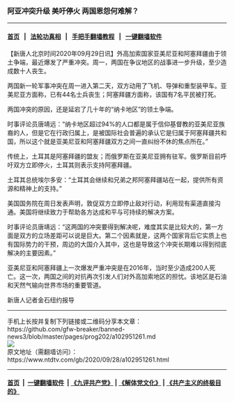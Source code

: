 ### 阿亚冲突升级 美吁停火 两国恩怨何难解？
------------------------

#### [首页](https://github.com/gfw-breaker/banned-news3/blob/master/README.md) &nbsp;&nbsp;|&nbsp;&nbsp; [法轮功真相](https://github.com/begood0513/basic/blob/master/README.md)  &nbsp;&nbsp;|&nbsp;&nbsp; [手把手翻墙教程](https://github.com/gfw-breaker/guides/wiki)  &nbsp;&nbsp;|&nbsp;&nbsp; [一键翻墙软件](https://github.com/gfw-breaker/nogfw/blob/master/README.md)  



<div><div class="post_content" itemprop="articleBody">
 <p>
  【新唐人北京时间2020年09月29日讯】外高加索国家亚美尼亚和阿塞拜疆由于领土争端，最近爆发了严重冲突。周一，两国在争议地区的战事进一步升级，至少造成数十人丧生。
 </p>
 <p>
  两国新一轮军事冲突在周一进入第二天，双方动用了飞机、导弹和重型装甲车。亚美尼亚方面称，已有44名士兵丧生；阿塞拜疆方面称，该国有7名平民被打死。
 </p>
 <p>
  两国冲突的原因，还是延宕了几十年的“纳卡地区”的领土争端。
 </p>
 <p>
  时事评论员唐靖远：“纳卡地区超过94%的人口都是属于信仰基督教的亚美尼亚族裔的人，但是它在行政归属上，是被国际社会普遍的承认它是归属于阿塞拜疆共和国，所以这个就是亚美尼亚和阿塞拜疆双方之间一直纠纷不休的焦点所在。”
 </p>
 <p>
  传统上，土耳其是阿塞拜疆的盟友；而俄罗斯在亚美尼亚拥有驻军。俄罗斯目前呼吁双方立即停火，土耳其则表示支持阿塞拜疆。
 </p>
 <p>
  土耳其总统埃尔多安：“土耳其会继续和兄弟之邦阿塞拜疆站在一起，提供所有资源和精神上的支持。”
 </p>
 <p>
  美国国务院在周日发表声明，敦促双方立即停止敌对行动，利用现有渠道直接沟通。美国将继续致力于帮助各方达成和平与可持续的解决方案。
 </p>
 <p>
  时事评论员唐靖远：“这两国的冲突要得到解决呢，难度其实是比较大的，第一方面是双方的立场差距可以说是巨大。第二个因素就是，这两个国家背后它实质上也有国际势力的干预，周边的大国介入其中，这也是导致这个冲突长期难以得到彻底解决的主要因素。”
 </p>
 <p>
  亚美尼亚和阿塞拜疆上一次爆发严重冲突是在2016年，当时至少造成200人死亡。这一次，两国之间的对抗再次引发人们对外高加索地区的担忧。该地区是石油和天然气输向世界市场的重要管道。
 </p>
 <p>
  新唐人记者金石纽约报导
 </p>
 <div class="single_ad">
 </div>
</div>
</div>
<hr/>
手机上长按并复制下列链接或二维码分享本文章：<br/>
https://github.com/gfw-breaker/banned-news3/blob/master/pages/prog202/a102951261.md <br/>
<a href='https://github.com/gfw-breaker/banned-news3/blob/master/pages/prog202/a102951261.md'><img src='https://github.com/gfw-breaker/banned-news3/blob/master/pages/prog202/a102951261.md.png'/></a> <br/>
原文地址（需翻墙访问）：https://www.ntdtv.com/gb/2020/09/28/a102951261.html


------------------------
#### [首页](https://github.com/gfw-breaker/banned-news3/blob/master/README.md) &nbsp;|&nbsp; [一键翻墙软件](https://github.com/gfw-breaker/nogfw/blob/master/README.md) &nbsp;| [《九评共产党》](https://github.com/gfw-breaker/9ping.md/blob/master/README.md#九评之一评共产党是什么) | [《解体党文化》](https://github.com/gfw-breaker/jtdwh.md/blob/master/README.md) | [《共产主义的终极目的》](https://github.com/gfw-breaker/gczydzjmd.md/blob/master/README.md)


<img src='http://gfw-breaker.win/banned-news3/pages/prog202/a102951261.md' width='0px' height='0px'/>